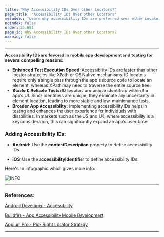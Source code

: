 ```yaml
---
title: "Why Accessibility IDs Over other Locators?"
page_title: "Accessibility IDs Over other Locators"
metadesc: "Learn why accessibility IDs are preferred over other Locators. This article discusses why Accessibility IDs are favored in mobile app development & testing"
noindex: false
order: 23.691
page_id: Why Accessibility IDs Over other Locators?
warning: false
---
```


---

**Accessibility IDs are favored in mobile app development and testing for several compelling reasons:**
- **Enhanced Test Execution Speed:** Accessibility IDs are faster than other locator strategies like XPath or OS Native mechanisms. ID locators require only a single pass through the app's source code to locate an element, whereas XPath may need to traverse the entire source tree.
- **Stable & Reliable Tests:** ID locators are unique identifiers within the app's UI. Since identifiers are unique, they eliminate any uncertainty in element location, leading to more stable and low-maintenance tests.
- **Broader App Accessibility:** Implementing accessibility IDs helps in testing and enhances the user experience for individuals with disabilities. In markets such as the US and UK, where accessibility is a key consideration, this can significantly expand an app's user base. 

### **Adding Accessibility IDs:**

- **Android:** Use the **contentDescription** property to define accessibility IDs.

- **iOS:** Use the **accessibilityIdentifier** to define accessibility IDs.

Here's an infographic which gives more info:

![INFO](https://s3.amazonaws.com/static-docs.testsigma.com/new_images/projects/applications/acccidspre2.png)

---

### **References:**

[Android Developer - Accessibility](https://developer.android.com/guide/topics/ui/accessibility)

[Buildfire - App Accessibility Mobile Development](https://buildfire.com/app-accessibility-mobile-development/)

[Appium Pro - Pick Right Locator Strategy](https://appiumpro.com/editions/60-how-to-pick-the-right-locator-strategy)

---